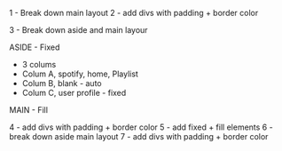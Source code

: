 1 - Break down main layout
2 - add divs with padding + border color

3 - Break down aside and main layour

ASIDE - Fixed
- 3 colums
- Colum A, spotify, home, Playlist
- Colum B, blank - auto
- Colum C, user profile - fixed

MAIN - Fill


4 - add divs with padding + border color
5 - add fixed + fill elements
6 - break down aside main layout
7 - add divs with padding + border color
